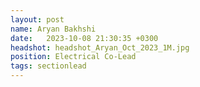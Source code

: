 ```yaml
---
layout: post
name: Aryan Bakhshi
date:   2023-10-08 21:30:35 +0300
headshot: headshot_Aryan_Oct_2023_1M.jpg
position: Electrical Co-Lead
tags: sectionlead
---
```


